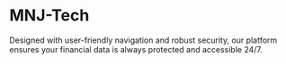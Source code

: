 # MNJ-Tech
Designed with user-friendly navigation and robust security, our platform ensures your financial data is always protected and accessible 24/7.
